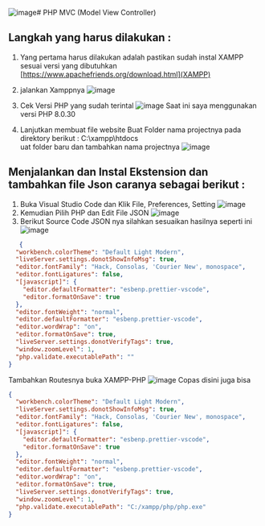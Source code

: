 ![image](https://github.com/kerjabhakti/PWA231/assets/15622730/7a12ab90-9e07-4382-9fe5-6512391947fb)# PHP MVC (Model View Controller)
## Langkah yang harus dilakukan :
1. Yang pertama harus dilakukan adalah pastikan sudah instal XAMPP sesuai versi yang dibutuhkan [https://www.apachefriends.org/download.html](XAMPP)
2. jalankan Xamppnya
   ![image](https://github.com/kerjabhakti/PWA231/assets/15622730/e7fb186d-0efe-4104-895d-d4ff89d8765f)
4. Cek Versi PHP yang sudah terintal
   ![image](https://github.com/kerjabhakti/PWA231/assets/15622730/1eebda76-7d92-48c8-84f5-3da568930fc7)
   Saat ini saya menggunakan versi PHP 8.0.30

6. Lanjutkan membuat file website
   Buat Folder nama projectnya pada direktory berikut : C:\xampp\htdocs\
   uat folder baru dan tambahkan nama projectnya
   ![image](https://github.com/kerjabhakti/PWA231/assets/15622730/abadfb0b-6965-427b-b660-cb37db1104ee)

## Menjalankan dan Instal Ekstension dan tambahkan file Json caranya sebagai berikut :
1. Buka Visual Studio Code dan Klik File, Preferences, Setting
   ![image](https://github.com/kerjabhakti/PWA231/assets/15622730/1ab0808d-e897-4561-9298-5356b33b1886)
2. Kemudian Pilih PHP dan Edit File JSON
   ![image](https://github.com/kerjabhakti/PWA231/assets/15622730/7839ce3f-85ad-40ca-9e15-cca2de98bc28)
3. Berikut Source Code JSON nya silahkan sesuaikan hasilnya seperti ini
   ![image](https://github.com/kerjabhakti/PWA231/assets/15622730/847ac8e3-8b6d-4ffb-9827-0707456b42bb)

```json
   {
  "workbench.colorTheme": "Default Light Modern",
  "liveServer.settings.donotShowInfoMsg": true,
  "editor.fontFamily": "Hack, Consolas, 'Courier New', monospace",
  "editor.fontLigatures": false,
  "[javascript]": {
    "editor.defaultFormatter": "esbenp.prettier-vscode",
    "editor.formatOnSave": true
  },
  "editor.fontWeight": "normal",
  "editor.defaultFormatter": "esbenp.prettier-vscode",
  "editor.wordWrap": "on",
  "editor.formatOnSave": true,
  "liveServer.settings.donotVerifyTags": true,
  "window.zoomLevel": 1,
  "php.validate.executablePath": ""
}
```

Tambahkan Routesnya buka XAMPP-PHP
![image](https://github.com/kerjabhakti/PWA231/assets/15622730/ac428cdd-16b0-48a5-8a00-a3facbe8efcd)
Copas disini juga bisa 
```json
{
  "workbench.colorTheme": "Default Light Modern",
  "liveServer.settings.donotShowInfoMsg": true,
  "editor.fontFamily": "Hack, Consolas, 'Courier New', monospace",
  "editor.fontLigatures": false,
  "[javascript]": {
    "editor.defaultFormatter": "esbenp.prettier-vscode",
    "editor.formatOnSave": true
  },
  "editor.fontWeight": "normal",
  "editor.defaultFormatter": "esbenp.prettier-vscode",
  "editor.wordWrap": "on",
  "editor.formatOnSave": true,
  "liveServer.settings.donotVerifyTags": true,
  "window.zoomLevel": 1,
  "php.validate.executablePath": "C:/xampp/php/php.exe"
}
```


